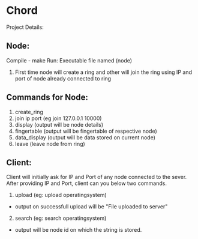 # Chord

Project Details:

Node:
-------------------------------------------------------------------------------------------
Compile - make
Run: Executable file named (node)

1. First time node will create a ring and other will join the ring using IP and port of node already connected to ring

Commands for Node:
--------------------------------------------------------------------------------------------
1. create_ring
2. join ip port (eg join 127.0.0.1 10000)
3. display (output will be node details)
4. fingertable (output will be fingertable of respective node)
5. data_display (output will be data stored on current node)
6. leave (leave node from ring)

Client:
-------------------------------------------------------------------------------------------
Client will initially ask for IP and Port of any node connected to the sever.
After providing IP and Port, client can you below two commands.

1. upload <string> (eg: upload operatingsystem)
  - output on successfull upload will be "File uploaded to server"

2. search <string> (eg: search operatingsystem)
  - output will be node id on which the string is stored.
